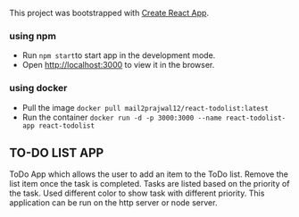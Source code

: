 This project was bootstrapped with [Create React App](https://github.com/facebook/create-react-app).


### using npm 

* Run `npm start`to start app in the development mode.
* Open [http://localhost:3000](http://localhost:3000) to view it in the browser.

### using docker

* Pull the image `docker pull mail2prajwal12/react-todolist:latest`
* Run the container `docker run -d -p 3000:3000 --name react-todolist-app react-todolist`


## TO-DO LIST APP

ToDo App which allows the user to add an item to the ToDo list. Remove the list item once the task is completed. Tasks are listed based on the priority of the task. Used different color to show task with different priority. This application can be run on the http server or node server.
